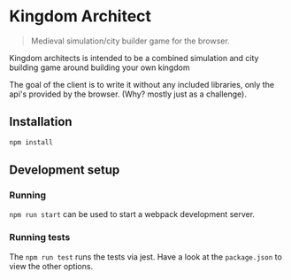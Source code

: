 # Kingdom Architect
> Medieval simulation/city builder game for the browser.

Kingdom architects is intended to be a combined simulation and city building game around building your own kingdom

The goal of the client is to write it without any included libraries, only the api's provided by the browser. (Why? mostly just as a challenge).

## Installation

```sh
npm install
```

## Development setup

### Running

`npm run start` can be used to start a webpack development server.


### Running tests

The `npm run test` runs the tests via jest. Have a look at the `package.json` to view the other options.